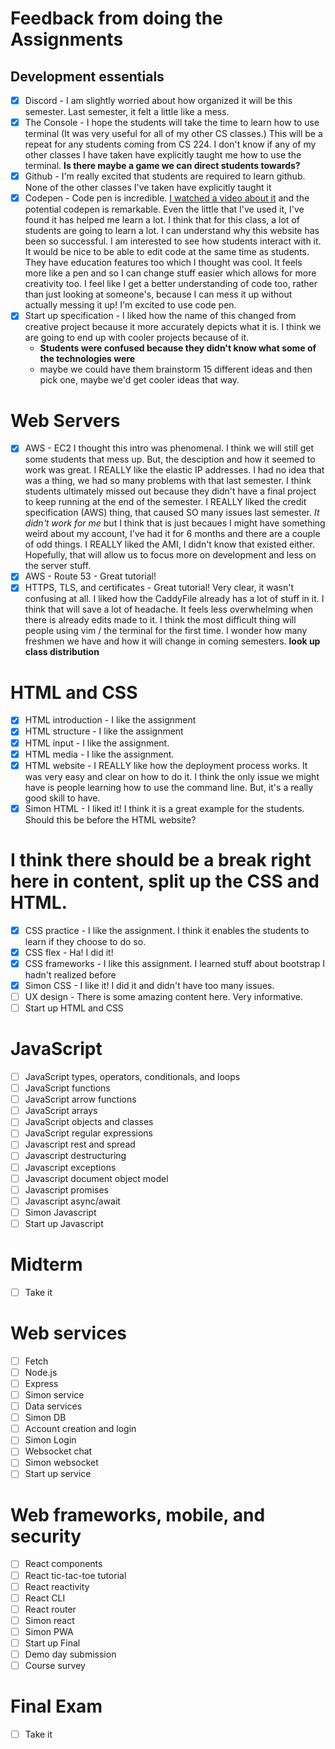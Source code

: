 # Feedback from doing the Assignments

## Development essentials

- [x] Discord - I am slightly worried about how organized it will be this semester. Last semester, it felt a little like a mess.
- [x] The Console - I hope the students will take the time to learn how to use terminal (It was very useful for all of my other CS classes.) This will be a repeat for any students coming from CS 224. I don't know if any of my other classes I have taken have explicitly taught me how to use the terminal. **Is there maybe a game we can direct students towards?**
- [x] Github - I'm really excited that students are required to learn github. None of the other classes I've taken have explicitly taught it
- [x] Codepen - Code pen is incredible. [I watched a video about it](https://codepen.io/math919191/pen/ExpmbwR) and the potential codepen is remarkable. Even the little that I've used it, I've found it has helped me learn a lot. I think that for this class, a lot of students are going to learn a lot. I can understand why this website has been so successful. I am interested to see how students interact with it. It would be nice to be able to edit code at the same time as students. They have education features too which I thought was cool. It feels more like a pen and so I can change stuff easier which allows for more creativity too. I feel like I get a better understanding of code too, rather than just looking at someone's, because I can mess it up without actually messing it up! I'm excited to use code pen.
- [x] Start up specification - I liked how the name of this changed from creative project because it more accurately depicts what it is. I think we are going to end up with cooler projects because of it.
  - **Students were confused because they didn't know what some of the technologies were**
  - maybe we could have them brainstorm 15 different ideas and then pick one, maybe we'd get cooler ideas that way.

# Web Servers

- [x] AWS - EC2 I thought this intro was phenomenal. I think we will still get some students that mess up. But, the desciption and how it seemed to work was great. I REALLY like the elastic IP addresses. I had no idea that was a thing, we had so many problems with that last semester. I think students ultimately missed out because they didn't have a final project to keep running at the end of the semester. I REALLY liked the credit specification (AWS) thing, that caused SO many issues last semester. _It didn't work for me_ but I think that is just becaues I might have something weird about my account, I've had it for 6 months and there are a couple of odd things. I REALLY liked the AMI, I didn't know that existed either. Hopefully, that will allow us to focus more on development and less on the server stuff.
- [x] AWS - Route 53 - Great tutorial!
- [x] HTTPS, TLS, and certificates - Great tutorial! Very clear, it wasn't confusing at all. I liked how the CaddyFile already has a lot of stuff in it. I think that will save a lot of headache. It feels less overwhelming when there is already edits made to it. I think the most difficult thing will people using vim / the terminal for the first time. I wonder how many freshmen we have and how it will change in coming semesters. **look up class distribution**

# HTML and CSS

- [x] HTML introduction - I like the assignment
- [x] HTML structure - I like the assignment
- [x] HTML input - I like the assignment.
- [x] HTML media - I like the assignment.
- [x] HTML website - I REALLY like how the deployment process works. It was very easy and clear on how to do it. I think the only issue we might have is people learning how to use the command line. But, it's a really good skill to have.
- [x] Simon HTML - I liked it! I think it is a great example for the students. Should this be before the HTML website?

# I think there should be a break right here in content, split up the CSS and HTML.

- [x] CSS practice - I like the assignment. I think it enables the students to learn if they choose to do so.
- [x] CSS flex - Ha! I did it!
- [x] CSS frameworks - I like this assignment. I learned stuff about bootstrap I hadn't realized before
- [x] Simon CSS - I like it! I did it and didn't have too many issues.
- [ ] UX design - There is some amazing content here. Very informative.
- [ ] Start up HTML and CSS

# JavaScript

- [ ] JavaScript types, operators, conditionals, and loops
- [ ] JavaScript functions
- [ ] JavaScript arrow functions
- [ ] JavaScript arrays
- [ ] JavaScript objects and classes
- [ ] JavaScript regular expressions
- [ ] Javascript rest and spread
- [ ] Javascript destructuring
- [ ] Javascript exceptions
- [ ] Javascript document object model
- [ ] Javascript promises
- [ ] Javascript async/await
- [ ] Simon Javascript
- [ ] Start up Javascript

# Midterm

- [ ] Take it

# Web services

- [ ] Fetch
- [ ] Node.js
- [ ] Express
- [ ] Simon service
- [ ] Data services
- [ ] Simon DB
- [ ] Account creation and login
- [ ] Simon Login
- [ ] Websocket chat
- [ ] Simon websocket
- [ ] Start up service

# Web frameworks, mobile, and security

- [ ] React components
- [ ] React tic-tac-toe tutorial
- [ ] React reactivity
- [ ] React CLI
- [ ] React router
- [ ] Simon react
- [ ] Simon PWA
- [ ] Start up Final
- [ ] Demo day submission
- [ ] Course survey

# Final Exam

- [ ] Take it
